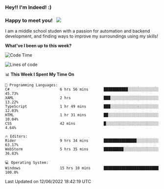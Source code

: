 ### Hey!! I'm Indeed! :) 

### Happy to meet you! &nbsp; ![](https://visitor-badge.glitch.me/badge?page_id=Indeedornot.Indeedornot)

I am a middle school studen with a passion for automation and backend development, and finding ways to improve my surroundings using my skills!

**What've I been up to this week?** 

<!--START_SECTION:waka-->
![Code Time](http://img.shields.io/badge/Code%20Time-0%20secs-blue)

![Lines of code](https://img.shields.io/badge/From%20Hello%20World%20I%27ve%20Written-776%20Thousand%20lines%20of%20code-blue)

📊 **This Week I Spent My Time On** 

```text
💬 Programming Languages: 
C#                       6 hrs 56 mins       ███████████░░░░░░░░░░░░░░   45.73% 
XAML                     2 hrs               ███░░░░░░░░░░░░░░░░░░░░░░   13.22% 
TypeScript               1 hr 49 mins        ███░░░░░░░░░░░░░░░░░░░░░░   12.03% 
HTML                     1 hr 31 mins        ██░░░░░░░░░░░░░░░░░░░░░░░   10.04% 
CSS                      42 mins             █░░░░░░░░░░░░░░░░░░░░░░░░   4.64%

🔥 Editors: 
Rider                    9 hrs 34 mins       ███████████████░░░░░░░░░░   63.17% 
WebStorm                 5 hrs 35 mins       █████████░░░░░░░░░░░░░░░░   36.83%

💻 Operating System: 
Windows                  15 hrs 10 mins      █████████████████████████   100.0%

```


 Last Updated on 12/06/2022 18:42:19 UTC
<!--END_SECTION:waka-->
